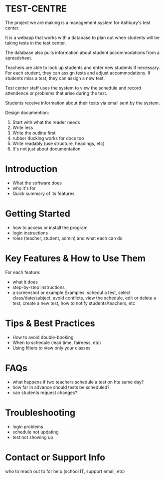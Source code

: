 # TEST-CENTRE

The project we are making is a management system for Ashbury's test center. 

It is a webapp that works with a database to plan out when students will be taking tests in the test center. 

The database also pulls information about student accommodations from a spreadsheet.

Teachers are able to look up students and enter new students if necessary. For each student, they can assign tests and adjust accommodations. If students miss a test, they can assign a new test.

Test center staff uses the system to view the schedule and record attendence or problems that arise during the test.

Students receive information about their tests via email sent by the system.

Design documention:
1. Start with what the reader needs
2. Write less
3. Write the outline first
4. rubber ducking works for docs too
5. Write readably (use structure, headings, etc)
6. It's not just about documentation

# Introduction
- What the software does
- who it's for
- Quick summary of its features

# Getting Started
- how to access or install the program
- login instructions
- roles (teacher, student, admin) and what each can do

# Key Features & How to Use Them
For each feature:
- what it does
- step-by-step instructions
- a screenshot or example
Examples: schedul a test, select class/date/subject, avoid conflicts, view the schedule, edit or delete a test, create a new test, how to notify students/teachers, etc

# Tips & Best Practices
- How to avoid double-booking
- When to schedule (lead time, fairness, etc)
- Using filters to view only your classes

# FAQs
- what happens if two teachers schedule a test on hte same day?
- how far in advance should tests be scheduled?
- can students request changes?

# Troubleshooting
- login problems
- schedule not updating
- test not showing up

# Contact or Support Info
who to reach out to for help (school IT, support email, etc)
